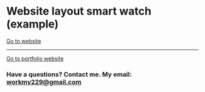 # Website layout smart watch (example)

[Go to website](https://codworker.github.io/smart-watch-layout/)

------------------------------------------------------------------
[Go to portfolio website](https://codworker.github.io/)
### Have a questions? Contact me. My email: workmy229@gmail.com
